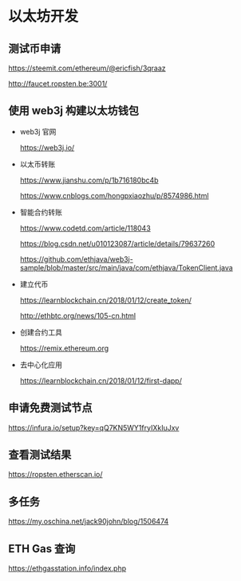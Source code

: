 # 以太坊开发

## 测试币申请

<https://steemit.com/ethereum/@ericfish/3qraaz>

<http://faucet.ropsten.be:3001/>

## 使用 web3j 构建以太坊钱包

- web3j 官网

  <https://web3j.io/>

- 以太币转账

  <https://www.jianshu.com/p/1b716180bc4b>

  <https://www.cnblogs.com/hongpxiaozhu/p/8574986.html>

- 智能合约转账

  <https://www.codetd.com/article/118043>

  <https://blog.csdn.net/u010123087/article/details/79637260>

  <https://github.com/ethjava/web3j-sample/blob/master/src/main/java/com/ethjava/TokenClient.java>

- 建立代币

  <https://learnblockchain.cn/2018/01/12/create_token/>

  <http://ethbtc.org/news/105-cn.html>

- 创建合约工具

  <https://remix.ethereum.org>

- 去中心化应用

  <https://learnblockchain.cn/2018/01/12/first-dapp/>

## 申请免费测试节点

<https://infura.io/setup?key=qQ7KN5WY1fryIXkIuJxv>

## 查看测试结果

<https://ropsten.etherscan.io/>

## 多任务

<https://my.oschina.net/jack90john/blog/1506474>

## ETH Gas 查询

<https://ethgasstation.info/index.php>
